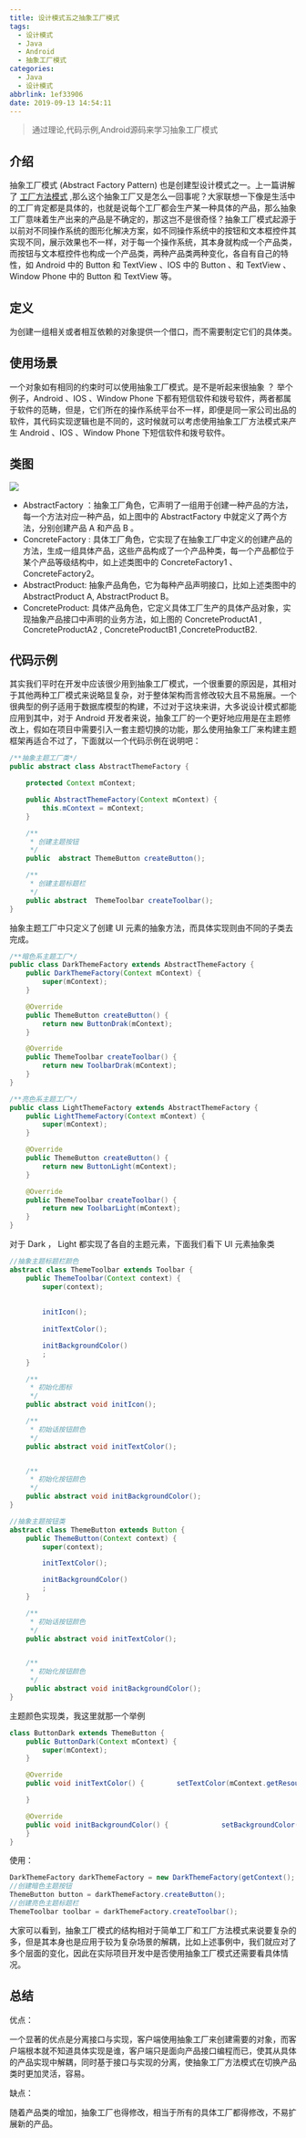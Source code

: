 ```yaml
---
title: 设计模式五之抽象工厂模式
tags:
  - 设计模式
  - Java
  - Android
  - 抽象工厂模式
categories:
  - Java
  - 设计模式
abbrlink: 1ef33906
date: 2019-09-13 14:54:11
---
```


> 通过理论,代码示例,Android源码来学习抽象工厂模式

## 介绍

抽象工厂模式 (Abstract Factory Pattern) 也是创建型设计模式之一。上一篇讲解了 [工厂方法模式](https://zhangmiao.cc/posts/3319c3e.html) ,那么这个抽象工厂又是怎么一回事呢？大家联想一下像是生活中的工厂肯定都是具体的，也就是说每个工厂都会生产某一种具体的产品，那么抽象工厂意味着生产出来的产品是不确定的，那这岂不是很奇怪？抽象工厂模式起源于以前对不同操作系统的图形化解决方案，如不同操作系统中的按钮和文本框控件其实现不同，展示效果也不一样，对于每一个操作系统，其本身就构成一个产品类，而按钮与文本框控件也构成一个产品类，两种产品类两种变化，各自有自己的特性，如 Android 中的 Button 和 TextView 、IOS 中的 Button 、和 TextView 、 Window Phone 中的 Button 和 TextView  等。

## 定义

为创建一组相关或者相互依赖的对象提供一个借口，而不需要制定它们的具体类。

## 使用场景

一个对象如有相同的约束时可以使用抽象工厂模式。是不是听起来很抽象 ？ 举个例子，Android 、IOS 、Window Phone 下都有短信软件和拨号软件，两者都属于软件的范畴，但是，它们所在的操作系统平台不一样，即便是同一家公司出品的软件，其代码实现逻辑也是不同的，这时候就可以考虑使用抽象工厂方法模式来产生 Android 、IOS 、Window Phone 下短信软件和拨号软件。

## 类图

![](https://raw.githubusercontent.com/zhangmiaocc/blogImageResource/master/img/20190913145715.png)

<!--more-->

- AbstractFactory ：抽象工厂角色，它声明了一组用于创建一种产品的方法，每一个方法对应一种产品，如上图中的 AbstractFactory 中就定义了两个方法，分别创建产品 A 和产品 B 。
- ConcreteFactory : 具体工厂角色，它实现了在抽象工厂中定义的创建产品的方法，生成一组具体产品，这些产品构成了一个产品种类，每一个产品都位于某个产品等级结构中，如上述类图中的 ConcreteFactory1 、ConcreteFactory2。
- AbstractProduct: 抽象产品角色，它为每种产品声明接口，比如上述类图中的 AbstractProduct A, AbstractProduct B。
- ConcreteProduct: 具体产品角色，它定义具体工厂生产的具体产品对象，实现抽象产品接口中声明的业务方法，如上图的 ConcreteProductA1 , ConcreteProductA2 , ConcreteProductB1 ,ConcreteProductB2.

## 代码示例

其实我们平时在开发中应该很少用到抽象工厂模式，一个很重要的原因是，其相对于其他两种工厂模式来说略显复杂，对于整体架构而言修改较大且不易施展。一个很典型的例子适用于数据库模型的构建，不过对于这块来讲，大多说设计模式都能应用到其中，对于 Android 开发者来说，抽象工厂的一个更好地应用是在主题修改上，假如在项目中需要引入一套主题切换的功能，那么使用抽象工厂来构建主题框架再适合不过了，下面就以一个代码示例在说明吧：

```java
/**抽象主题工厂类*/
public abstract class AbstractThemeFactory {

    protected Context mContext;

    public AbstractThemeFactory(Context mContext) {
        this.mContext = mContext;
    }

    /**
     * 创建主题按钮
     */
    public  abstract ThemeButton createButton();

    /**
     * 创建主题标题栏
     */
    public abstract  ThemeToolbar createToolbar();
}
```

抽象主题工厂中只定义了创建 UI 元素的抽象方法，而具体实现则由不同的子类去完成。

```java
/**暗色系主题工厂*/
public class DarkThemeFactory extends AbstractThemeFactory {
    public DarkThemeFactory(Context mContext) {
        super(mContext);
    }

    @Override
    public ThemeButton createButton() {
        return new ButtonDrak(mContext);
    }

    @Override
    public ThemeToolbar createToolbar() {
        return new ToolbarDrak(mContext);
    }
}
```
```java
/**亮色系主题工厂*/
public class LightThemeFactory extends AbstractThemeFactory {
    public LightThemeFactory(Context mContext) {
        super(mContext);
    }

    @Override
    public ThemeButton createButton() {
        return new ButtonLight(mContext);
    }

    @Override
    public ThemeToolbar createToolbar() {
        return new ToolbarLight(mContext);
    }
}
```

对于 Dark ， Light 都实现了各自的主题元素，下面我们看下 UI 元素抽象类

```java
//抽象主题标题栏颜色
abstract class ThemeToolbar extends Toolbar {
    public ThemeToolbar(Context context) {
        super(context);
        
        
        initIcon();
        
        initTextColor();

        initBackgroundColor()
        ;
    }

    /**
     * 初始化图标
     */
    public abstract void initIcon();

    /**
     * 初始话按钮颜色
     */
    public abstract void initTextColor();


    /**
     * 初始化按钮颜色
     */
    public abstract void initBackgroundColor();
}
```
```java
//抽象主题按钮类
abstract class ThemeButton extends Button {
    public ThemeButton(Context context) {
        super(context);

        initTextColor();

        initBackgroundColor()
        ;
    }

    /**
     * 初始话按钮颜色
     */
    public abstract void initTextColor();


    /**
     * 初始化按钮颜色
     */
    public abstract void initBackgroundColor();
}
```

主题颜色实现类，我这里就那一个举例

```java
class ButtonDark extends ThemeButton {
    public ButtonDark(Context mContext) {
        super(mContext);
    }

    @Override
    public void initTextColor() {        setTextColor(mContext.getResources().getColor(R.color.dark_color));

    }

    @Override
    public void initBackgroundColor() {      		setBackgroundColor(mContext.getResources().getColor(R.color.dark_color));
    }
}
```

使用：

```java
DarkThemeFactory darkThemeFactory = new DarkThemeFactory(getContext();
//创建暗色主题按钮
ThemeButton button = darkThemeFactory.createButton();
//创建亮色主题标题栏
ThemeToolbar toolbar = darkThemeFactory.createToolbar();
```

大家可以看到，抽象工厂模式的结构相对于简单工厂和工厂方法模式来说要复杂的多，但是其本身也是应用于较为复杂场景的解耦，比如上述事例中，我们就应对了多个层面的变化，因此在实际项目开发中是否使用抽象工厂模式还需要看具体情况。

## 总结

优点：

一个显著的优点是分离接口与实现，客户端使用抽象工厂来创建需要的对象，而客户端根本就不知道具体实现是谁，客户端只是面向产品接口编程而已，使其从具体的产品实现中解耦，同时基于接口与实现的分离，使抽象工厂方法模式在切换产品类时更加灵活，容易。

缺点：

随着产品类的增加，抽象工厂也得修改，相当于所有的具体工厂都得修改，不易扩展新的产品。

